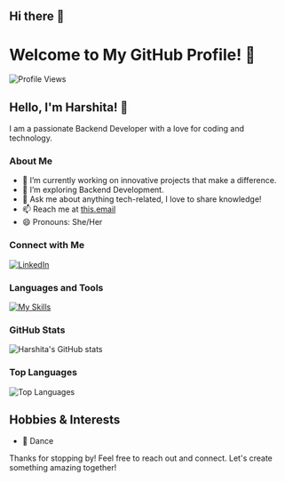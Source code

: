 ## Hi there 👋

# Welcome to My GitHub Profile! 👋

![Profile Views](https://komarev.com/ghpvc/?username=harshita795&color=yellow)

## Hello, I'm Harshita! 🚀

I am a passionate Backend Developer with a love for coding and technology. 

### About Me
- 🔭 I’m currently working on innovative projects that make a difference.
- 🌱 I’m exploring Backend Development.
- 💬 Ask me about anything tech-related, I love to share knowledge!
- 📫 Reach me at [this.email](mailto:yadavharshita261303@@gmail.com)
- 😄 Pronouns: She/Her

### Connect with Me
[![LinkedIn](https://img.shields.io/badge/LinkedIn-Connect-blue)](https://www.linkedin.com/in/harshita-yadav-04a740220/)

### Languages and Tools
[![My Skills](https://skillicons.dev/icons?i=js,html,css,react,nodejs,jest,sqlite,sequelize,postgresql,git,github)](https://skillicons.dev)

### GitHub Stats
![Harshita's GitHub stats](https://github-readme-stats.vercel.app/api?username=harshita795&show_icons=true&theme=radical)

### Top Languages
![Top Languages](https://github-readme-stats.vercel.app/api/top-langs/?username=harshita795&layout=compact&theme=radical)

## Hobbies & Interests
- 💃 Dance
  
Thanks for stopping by! Feel free to reach out and connect. Let's create something amazing together!

